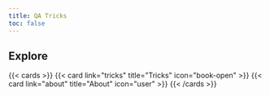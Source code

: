 ```yaml
---
title: QA Tricks
toc: false
---
```


## Explore

{{< cards >}}
  {{< card link="tricks" title="Tricks" icon="book-open" >}}
  {{< card link="about" title="About" icon="user" >}}
{{< /cards >}}

